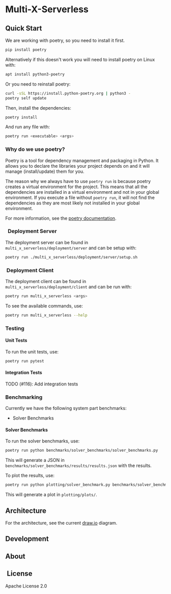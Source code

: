 # Multi-X-Serverless

## Quick Start

We are working with poetry, so you need to install it first.

```bash
pip install poetry
```

Alternatively if this doesn't work you will need to install poetry on Linux with:

```bash
apt install python3-poetry
```

Or you need to reinstall poetry:

```bash
curl -sSL https://install.python-poetry.org | python3 -
poetry self update
```

Then, install the dependencies:

```bash
poetry install
```

And run any file with:

```bash
poetry run <executable> <args>
```

### Why do we use poetry?

Poetry is a tool for dependency management and packaging in Python.
It allows you to declare the libraries your project depends on and it will manage (install/update) them for you.

The reason why we always have to use `poetry run` is because poetry creates a virtual environment for the project.
This means that all the dependencies are installed in a virtual environment and not in your global environment.
If you execute a file without `poetry run`, it will not find the dependencies as they are most likely not installed in your global environment.

For more information, see the [poetry documentation](https://python-poetry.org/docs/).

###   Deployment Server

The deployment server can be found in `multi_x_serverless/deployment/server` and can be setup with:

```bash
poetry run ./multi_x_serverless/deployment/server/setup.sh
```

###  Deployment Client

The deployment client can be found in `multi_x_serverless/deployment/client` and can be run with:

```bash
poetry run multi_x_serverless <args>
```

To see the available commands, use:

```bash
poetry run multi_x_serverless --help
```

### Testing

#### Unit Tests

To run the unit tests, use:

```bash
poetry run pytest
```

#### Integration Tests

TODO (#116): Add integration tests

### Benchmarking

Currently we have the following system part benchmarks:

- Solver Benchmarks

#### Solver Benchmarks

To run the solver benchmarks, use:

```bash
poetry run python benchmarks/solver_benchmarks/solver_benchmarks.py
```

This will generate a JSON in `benchmarks/solver_benchmarks/results/results.json` with the results.

To plot the results, use:

```bash
poetry run python plotting/solver_benchmark.py benchmarks/solver_benchmarks/results/results.json
```

This will generate a plot in `plotting/plots/`.

## Architecture

For the architecture, see the current [draw.io](https://app.diagrams.net/#G1rql5LiXzNiWIzN1-zJmqYMQYyUwjmrOq) diagram.

## Development

## About

##  License

Apache License 2.0
